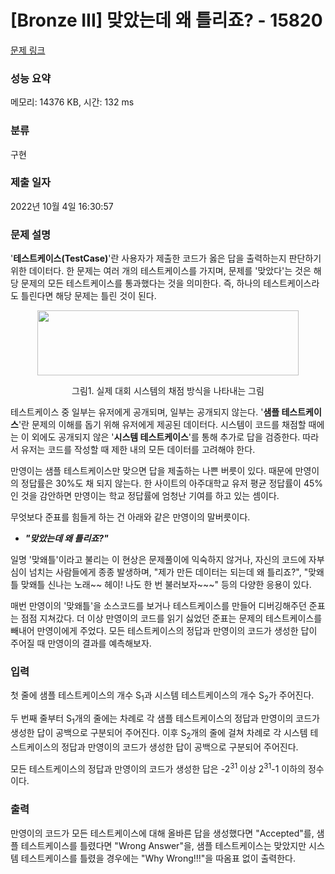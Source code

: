 # [Bronze III] 맞았는데 왜 틀리죠? - 15820 

[문제 링크](https://www.acmicpc.net/problem/15820) 

### 성능 요약

메모리: 14376 KB, 시간: 132 ms

### 분류

구현

### 제출 일자

2022년 10월 4일 16:30:57

### 문제 설명

<p>'<strong>테스트케이스(TestCase)</strong>'란 사용자가 제출한 코드가 옳은 답을 출력하는지 판단하기 위한 데이터다. 한 문제는 여러 개의 테스트케이스를 가지며, 문제를 '맞았다'는 것은 해당 문제의 모든 테스트케이스를 통과했다는 것을 의미한다. 즉, 하나의 테스트케이스라도 틀린다면 해당 문제는 틀린 것이 된다.</p>

<p style="text-align: center;"><img alt="" src="" style="width: 418px; height: 104px;"></p>

<p style="text-align: center;">그림1. 실제 대회 시스템의 채점 방식을 나타내는 그림</p>

<p>테스트케이스 중 일부는 유저에게 공개되며, 일부는 공개되지 않는다. '<strong>샘플 테스트케이스</strong>'란 문제의 이해를 돕기 위해 유저에게 제공된 데이터다. 시스템이 코드를 채점할 때에는 이 외에도 공개되지 않은 '<strong>시스템 테스트케이스</strong>'를 통해 추가로 답을 검증한다. 따라서 유저는 코드를 작성할 때 제한 내의 모든 데이터를 고려해야 한다.</p>

<p>만영이는 샘플 테스트케이스만 맞으면 답을 제출하는 나쁜 버릇이 있다. 때문에 만영이의 정답률은 30%도 채 되지 않는다. 한 사이트의 아주대학교 유저 평균 정답률이 45%인 것을 감안하면 만영이는 학교 정답률에 엄청난 기여를 하고 있는 셈이다. </p>

<p>무엇보다 준표를 힘들게 하는 건 아래와 같은 만영이의 말버릇이다.</p>

<ul>
	<li><em><strong>"맞았는데 왜 틀리죠?"</strong></em></li>
</ul>

<p>일명 '맞왜틀'이라고 불리는 이 현상은 문제풀이에 익숙하지 않거나, 자신의 코드에 자부심이 넘치는 사람들에게 종종 발생하며, "제가 만든 데이터는 되는데 왜 틀리죠?", "맞왜틀 맞왜틀 신나는 노래~~ 헤이! 나도 한 번 불러보자~~~" 등의 다양한 응용이 있다.</p>

<p>매번 만영이의 '맞왜틀'을 소스코드를 보거나 테스트케이스를 만들어 디버깅해주던 준표는 점점 지쳐갔다. 더 이상 만영이의 코드를 읽기 싫었던 준표는 문제의 테스트케이스를 빼내어 만영이에게 주었다. 모든 테스트케이스의 정답과 만영이의 코드가 생성한 답이 주어질 때 만영이의 결과를 예측해보자.</p>

### 입력 

 <p>첫 줄에 샘플 테스트케이스의 개수 S<sub>1</sub>과 시스템 테스트케이스의 개수 S<sub>2</sub>가 주어진다. </p>

<p>두 번째 줄부터 S<sub>1</sub>개의 줄에는 차례로 각 샘플 테스트케이스의 정답과 만영이의 코드가 생성한 답이 공백으로 구분되어 주어진다. 이후 S<sub>2</sub>개의 줄에 걸쳐 차례로 각 시스템 테스트케이스의 정답과 만영이의 코드가 생성한 답이 공백으로 구분되어 주어진다.</p>

<p>모든 테스트케이스의 정답과 만영이의 코드가 생성한 답은 -2<sup>31</sup> 이상 2<sup>31</sup>-1 이하의 정수이다.</p>

### 출력 

 <p>만영이의 코드가 모든 테스트케이스에 대해 올바른 답을 생성했다면 "Accepted"를, 샘플 테스트케이스를 틀렸다면 "Wrong Answer"을, 샘플 테스트케이스는 맞았지만 시스템 테스트케이스를 틀렸을 경우에는 "Why Wrong!!!"을 따옴표 없이 출력한다.</p>

